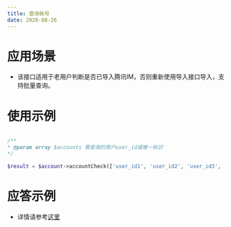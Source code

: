 ```yaml
---
title: 查询帐号
date: 2020-08-26
---
```


# 应用场景

- 该接口适用于老用户判断是否已导入腾讯IM，否则重新使用导入接口导入，支持批量查询。

# 使用示例

```php

/**
* @param array $accounts 需查询的用户user_id或唯一标识
*/

$result = $account->accountCheck(['user_id1', 'user_id2', 'user_id3', ...]);

```

# 应答示例

- 详情请参考[这里](https://cloud.tencent.com/document/product/269/38417)